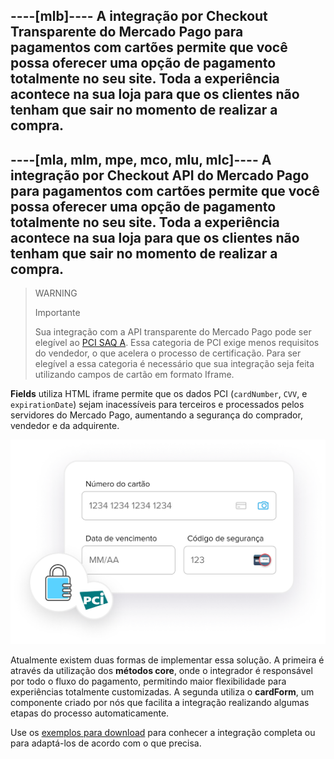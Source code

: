 ----[mlb]----
A integração por Checkout Transparente do Mercado Pago para pagamentos com cartões permite que você possa oferecer uma opção de pagamento totalmente no seu site. Toda a experiência acontece na sua loja para que os clientes não tenham que sair no momento de realizar a compra.
------------
----[mla, mlm, mpe, mco, mlu, mlc]----
A integração por Checkout API do Mercado Pago para pagamentos com cartões permite que você possa oferecer uma opção de pagamento totalmente no seu site. Toda a experiência acontece na sua loja para que os clientes não tenham que sair no momento de realizar a compra.
------------

> WARNING
> 
> Importante
> 
> Sua integração com a API transparente do Mercado Pago pode ser elegível ao [PCI SAQ A](https://www.mercadopago[FAKER][URL][DOMAIN]/developers/pt/guides/security/pci). Essa categoria de PCI exige menos requisitos do vendedor, o que acelera o processo de certificação. Para ser elegível a essa categoria é necessário que sua integração seja feita utilizando campos de cartão em formato Iframe. 

**Fields** utiliza HTML iframe permite que os dados PCI (`cardNumber`, `CVV`, e `expirationDate`) sejam inacessíveis para terceiros e processados pelos servidores do Mercado Pago, aumentando a segurança do comprador, vendedor e da adquirente.

![Fields](/images/api/api-integration-intro-pt.png)

Atualmente existem duas formas de implementar essa solução. A primeira é através da utilização dos **métodos core**, onde o integrador é responsável por todo o fluxo do pagamento, permitindo maior flexibilidade para experiências totalmente customizadas. A segunda utiliza o **cardForm**, um componente criado por nós que facilita a integração realizando algumas etapas do processo automaticamente.

Use os [exemplos para download](#bookmark_exemplos_para_download) para conhecer a integração completa ou para adaptá-los de acordo com o que precisa.